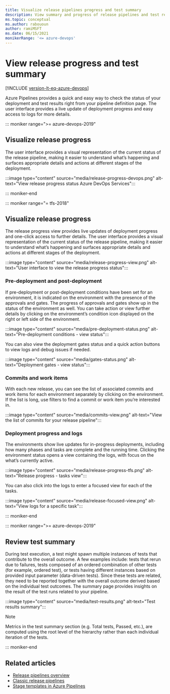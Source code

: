 ```yaml
---
title: Visualize release pipelines progress and test summary
description: View summary and progress of release pipelines and test results
ms.topic: conceptual
ms.author: rabououn
author: ramiMSFT
ms.date: 06/15/2021
monikerRange: '<= azure-devops'
---
```


# View release progress and test summary

[!INCLUDE [version-lt-eq-azure-devops](../../includes/version-lt-eq-azure-devops.md)]

Azure Pipelines provides a quick and easy way to check the status of your deployment and test results right from your pipeline definition page. The user interface provides a live update of deployment progress and easy access to logs for more details.

::: moniker range=">= azure-devops-2019"

## Visualize release progress

The user interface provides a visual representation of the current status of the release pipeline, making it easier to understand what’s happening and surfaces appropriate details and actions at different stages of the deployment.

:::image type="content" source="media/release-progress-devops.png" alt-text="View release progress status Azure DevOps Services":::

::: moniker-end

::: moniker range="= tfs-2018"

## Visualize release progress

The release progress view provides live updates of deployment progress and one-click access to further details. The user interface provides a visual representation of the current status of the release pipeline, making it easier to understand what’s happening and surfaces appropriate details and actions at different stages of the deployment.

:::image type="content" source="media/release-progress-view.png" alt-text="User interface to view the release progress status":::

### Pre-deployment and post-deployment

If pre-deployment or post-deployment conditions have been set for an environment, it is indicated on the environment with the presence of the approvals and gates. The progress of approvals and gates show up in the status of the environment as well. You can take action or view further details by clicking on the environment’s condition icon displayed on the right or left side of the environment.

:::image type="content" source="media/pre-deployment-status.png" alt-text="Pre-deployment conditions - view status":::

You can also view the deployment gates status and a quick action buttons to view logs and debug issues if needed.

:::image type="content" source="media/gates-status.png" alt-text="Deployment gates - view status":::

### Commits and work items

With each new release, you can see the list of associated commits and work items for each environment separately by clicking on the environment. If the list is long, use filters to find a commit or work item you’re interested in.

:::image type="content" source="media/commits-view.png" alt-text="View the list of commits for your release pipeline":::

### Deployment progress and logs

The environments show live updates for in-progress deployments, including how many phases and tasks are complete and the running time. Clicking the environment status opens a view containing the logs, with focus on the what’s currently active.

:::image type="content" source="media/release-progress-tfs.png" alt-text="Release progress - tasks view":::

You can also click into the logs to enter a focused view for each of the tasks.

:::image type="content" source="media/release-focused-view.png" alt-text="View logs for a specific task":::

::: moniker-end

::: moniker range=">= azure-devops-2019"

## Review test summary

During test execution, a test might spawn multiple instances of tests that contribute to the overall outcome. A few examples include: tests that rerun due to failures, tests composed of an ordered combination of other tests (for example, ordered test), or tests having different instances based on provided input parameter (data-driven tests). Since these tests are related, they need to be reported together with the overall outcome derived based on the individual test outcomes. The summary page provides insights on the result of the test runs related to your pipeline.

:::image type="content" source="media/test-results.png" alt-text="Test results summary":::

> [!NOTE]
> Metrics in the test summary section (e.g. Total tests, Passed, etc.), are computed using the root level of the hierarchy rather than each individual iteration of the tests.

::: moniker-end

## Related articles

- [Release pipelines overview](./index.md)
- [Classic release pipelines](./define-multistage-release-process.md)
- [Stage templates in Azure Pipelines](./env-templates.md)
